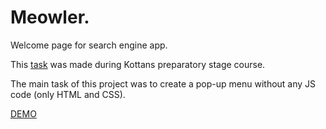 # Meowler. 
Welcome page for search engine app.

This [task](https://github.com/kottans/frontend/blob/master/tasks/html-css-popup.md) was made during Kottans preparatory stage course.

The main task of this project was to create a pop-up menu without any JS code (only HTML and CSS).

[DEMO](https://usides.github.io/meoowler/)
